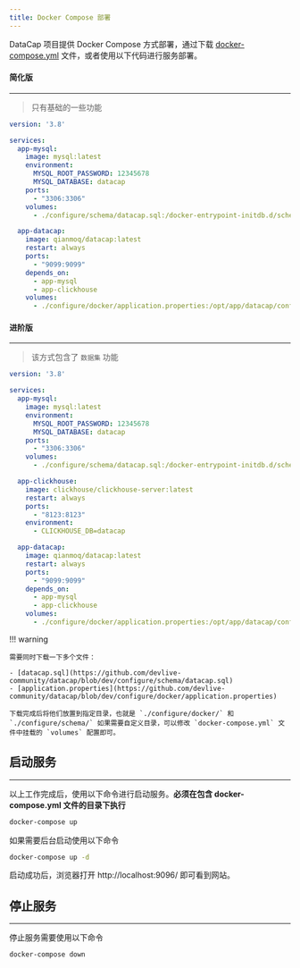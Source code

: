 ```yaml
---
title: Docker Compose 部署
---
```


DataCap 项目提供 Docker Compose 方式部署，通过下载 [docker-compose.yml](https://github.com/devlive-community/datacap/blob/dev/docker-compose.yml) 文件，或者使用以下代码进行服务部署。

#### 简化版

---

> 只有基础的一些功能

```yaml
version: '3.8'

services:
  app-mysql:
    image: mysql:latest
    environment:
      MYSQL_ROOT_PASSWORD: 12345678
      MYSQL_DATABASE: datacap
    ports:
      - "3306:3306"
    volumes:
      - ./configure/schema/datacap.sql:/docker-entrypoint-initdb.d/schema.sql

  app-datacap:
    image: qianmoq/datacap:latest
    restart: always
    ports:
      - "9099:9099"
    depends_on:
      - app-mysql
      - app-clickhouse
    volumes:
      - ./configure/docker/application.properties:/opt/app/datacap/configure/application.properties
```

#### 进阶版

---

> 该方式包含了 `数据集` 功能

```yaml
version: '3.8'

services:
  app-mysql:
    image: mysql:latest
    environment:
      MYSQL_ROOT_PASSWORD: 12345678
      MYSQL_DATABASE: datacap
    ports:
      - "3306:3306"
    volumes:
      - ./configure/schema/datacap.sql:/docker-entrypoint-initdb.d/schema.sql

  app-clickhouse:
    image: clickhouse/clickhouse-server:latest
    restart: always
    ports:
      - "8123:8123"
    environment:
      - CLICKHOUSE_DB=datacap

  app-datacap:
    image: qianmoq/datacap:latest
    restart: always
    ports:
      - "9099:9099"
    depends_on:
      - app-mysql
      - app-clickhouse
    volumes:
      - ./configure/docker/application.properties:/opt/app/datacap/configure/application.properties
```

!!! warning

    需要同时下载一下多个文件：

    - [datacap.sql](https://github.com/devlive-community/datacap/blob/dev/configure/schema/datacap.sql)
    - [application.properties](https://github.com/devlive-community/datacap/blob/dev/configure/docker/application.properties)

    下载完成后将他们放置到指定目录，也就是 `./configure/docker/` 和 `./configure/schema/` 如果需要自定义目录，可以修改 `docker-compose.yml` 文件中挂载的 `volumes` 配置即可。

## 启动服务

---

以上工作完成后，使用以下命令进行启动服务。**必须在包含 docker-compose.yml 文件的目录下执行**

```bash
docker-compose up
```

如果需要后台启动使用以下命令

```bash
docker-compose up -d
```

启动成功后，浏览器打开 http://localhost:9096/ 即可看到网站。

## 停止服务

---

停止服务需要使用以下命令

```bash
docker-compose down
```
